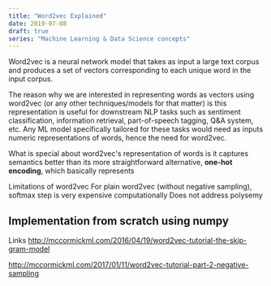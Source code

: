 ```yaml
---
title: "Word2vec Explained"
date: 2019-07-08
draft: true
series: "Machine Learning & Data Science concepts"
---
```


Word2vec is a neural network model that takes as input a large text corpus and produces a set of vectors corresponding to each unique word in the input corpus. 

The reason why we are interested in representing words as vectors using word2vec (or any other techniques/models for that matter) is this representation is useful for downstream NLP tasks such as sentiment classification, information retrieval, part-of-speech tagging, Q&A system, etc. Any ML model specifically tailored for these tasks would need as inputs numeric representations of words, hence the need for word2vec. 

What is special about word2vec's representation of words is it captures semantics better than its more straightforward alternative, **one-hot encoding**, which basically represents 

Limitations of word2vec
For plain word2vec (without negative sampling), softmax step is very expensive computationally
Does not address polysemy

## Implementation from scratch using numpy

Links
http://mccormickml.com/2016/04/19/word2vec-tutorial-the-skip-gram-model

http://mccormickml.com/2017/01/11/word2vec-tutorial-part-2-negative-sampling